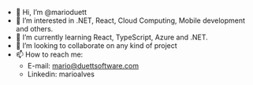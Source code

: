 - 👋 Hi, I’m @marioduett
- 👀 I’m interested in .NET, React, Cloud Computing, Mobile development and others.
- 🌱 I’m currently learning React, TypeScript, Azure and .NET.
- 💞️ I’m looking to collaborate on any kind of project
- 📫 How to reach me:
  -   E-mail: mario@duettsoftware.com
  -   Linkedin: marioalves

<!---
marioduett/marioduett is a ✨ special ✨ repository because its `README.md` (this file) appears on your GitHub profile.
You can click the Preview link to take a look at your changes.
--->
